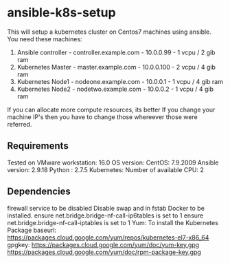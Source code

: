 # ansible-k8s-setup
This will setup a kubernetes cluster on Centos7 machines using ansible.
You need these machines:
1. Ansible controller - controller.example.com - 10.0.0.99 - 1 vcpu / 2 gib ram
2. Kubernetes Master - master.example.com - 10.0.0.100 - 2 vcpu / 4 gib ram
3. Kubernetes Node1 - nodeone.example.com - 10.0.0.1 - 1 vcpu / 4 gib ram
4. Kubernetes Node2 - nodetwo.example.com - 10.0.0.2 - 1 vcpu / 4 gib ram

If you can allocate more compute resources, its better
If you change your machine IP's then you have to change those whereever
those were referred.


Requirements
------------
Tested on 
VMware workstation: 16.0
OS version: CentOS: 7.9.2009
Ansible version: 2.9.18
Python : 2.7.5
Kubernetes: 
Number of available CPU: 2

Dependencies
------------
firewall service to be disabled
Disable swap and in fstab
Docker to be installed.
ensure net.bridge.bridge-nf-call-ip6tables is set to 1
ensure net.bridge.bridge-nf-call-iptables is set to 1
Yum: To install the Kubernetes Package
baseurl: https://packages.cloud.google.com/yum/repos/kubernetes-el7-x86_64
gpgkey: https://packages.cloud.google.com/yum/doc/yum-key.gpg https://packages.cloud.google.com/yum/doc/rpm-package-key.gpg




